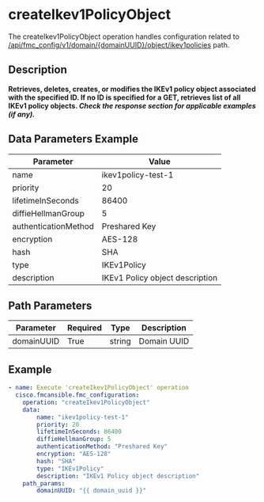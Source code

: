 # createIkev1PolicyObject

The createIkev1PolicyObject operation handles configuration related to [/api/fmc_config/v1/domain/{domainUUID}/object/ikev1policies](/paths//api/fmc_config/v1/domain/{domain_uuid}/object/ikev1policies.md) path.&nbsp;
## Description
**Retrieves, deletes, creates, or modifies the IKEv1 policy object associated with the specified ID. If no ID is specified for a GET, retrieves list of all IKEv1 policy objects. _Check the response section for applicable examples (if any)._**

## Data Parameters Example
| Parameter | Value |
| --------- | -------- |
| name | ikev1policy-test-1 |
| priority | 20 |
| lifetimeInSeconds | 86400 |
| diffieHellmanGroup | 5 |
| authenticationMethod | Preshared Key |
| encryption | AES-128 |
| hash | SHA |
| type | IKEv1Policy |
| description | IKEv1 Policy object description |

## Path Parameters
| Parameter | Required | Type | Description |
| --------- | -------- | ---- | ----------- |
| domainUUID | True | string | Domain UUID |

## Example
```yaml
- name: Execute 'createIkev1PolicyObject' operation
  cisco.fmcansible.fmc_configuration:
    operation: "createIkev1PolicyObject"
    data:
        name: "ikev1policy-test-1"
        priority: 20
        lifetimeInSeconds: 86400
        diffieHellmanGroup: 5
        authenticationMethod: "Preshared Key"
        encryption: "AES-128"
        hash: "SHA"
        type: "IKEv1Policy"
        description: "IKEv1 Policy object description"
    path_params:
        domainUUID: "{{ domain_uuid }}"

```
